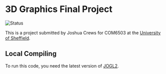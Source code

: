 # 3D Graphics Final Project
![Status](https://img.shields.io/badge/Completion_Status-Complete-informational?style=flat&logo=java&logoColor=white&color=00B500)

This is a project submitted by Joshua Crews for COM6503 at the [University of Sheffield](https://www.sheffield.ac.uk/).

## Local Compiling
To run this code, you need the latest version of [JOGL2](https://jogamp.org/jogl/www/).